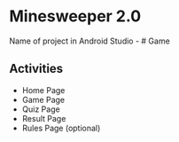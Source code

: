 # Minesweeper 2.0

Name of project in Android Studio - # Game 

## Activities 

- Home Page
- Game Page
- Quiz Page
- Result Page
- Rules Page (optional)
